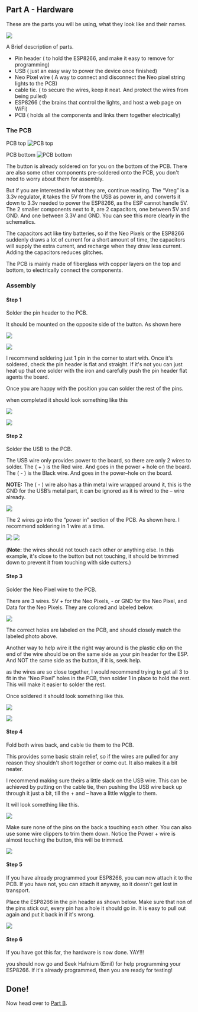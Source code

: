 ## Part A - Hardware

These are the parts you will be using, what they look like and their names.

![](assets/01_kit_overview.jpg)

A Brief description of parts.
- Pin header			( to hold the ESP8266, and make it easy to remove for programming)
- USB				( just an easy way to power the device once finished)
- Neo Pixel wire		( A way to connect and disconnect the Neo pixel string lights to the PCB)
- cable tie.			( to secure the wires, keep it neat. And protect the wires from being pulled)
- ESP8266			( the brains that control the lights, and host a web page on WiFi)
- PCB				( holds all the components and links them together electrically)


### The PCB
PCB top
![PCB top](assets/02_pcb_top.jpg)


PCB bottom
![PCB bottom](assets/03_pcb_bottom.jpg)


The button is already soldered on for you on the bottom of the PCB. 
There are also some other components pre-soldered onto the PCB, you don't need to worry about them for assembly. 

But if you are interested in what they are, continue reading. 
The “Vreg” is a 3.3v regulator, it takes the 5V from the USB as power in, and converts it down to 3.3v needed to power the ESP8266, as the ESP cannot handle 5V. The 2 smaller components next to it, are 2 capacitors, one between 5V and GND. And one between 3.3V and GND. You can see this more clearly in the schematics. 

The capacitors act like tiny batteries, so if the Neo Pixels or the ESP8266 suddenly draws a lot of current for a short amount of time, the capacitors will supply the extra current, and recharge when they draw less current. Adding the capacitors reduces glitches.

The PCB is mainly made of fiberglass with copper layers on the top and bottom, to electrically connect the components.

### Assembly
#### Step 1
Solder the pin header to the PCB.

It should be mounted on the opposite side of the button. As shown here

![](assets/04_pre_solder_pcb_top.jpg)

![](assets/05_pre_solder_pcb_bottom.jpg)

I recommend soldering just 1 pin in the corner to start with. Once it's soldered, check the pin header is flat and straight. If it's not you can just heat up that one solder with the iron and carefully push the pin header flat agents the board. 

Once you are happy with the position you can solder the rest of the pins. 


when completed it should look something like this

![](assets/06_post_solder_pcb.jpg)

![](assets/07_post_solder_top_view.jpg)

#### Step 2

Solder the USB to the PCB.  

The USB wire only provides power to the board, so there are only 2 wires to solder.
The ( + ) is the Red wire. And goes in the power + hole on the board.
The ( - ) is the Black wire. And goes in the power–hole on the board. 

**NOTE:** 
The ( - ) wire also has a thin metal wire wrapped around it, this is the GND for the USB’s metal part, it can be ignored as it is wired to the – wire already. 

![](assets/08_usb_a_cable.jpg)

The 2 wires go into the “power in” section of the PCB. As shown here.
I recommend soldering in 1 wire at a time. 

![](assets/09_usb_solder.jpg)
![](assets/10_usb_solder_top.jpg)

(**Note:** the wires should not touch each other or anything else. In this example, it's close to the button but not touching, it should be trimmed down to prevent it from touching with side cutters.)

#### Step 3

Solder the Neo Pixel wire to the PCB. 

There are 3 wires. 5V + for the Neo Pixels, - or GND for the Neo Pixel, and Data for the Neo Pixels. 
They are colored and labeled below. 

![](assets/11_light_pins.jpg)

The correct holes are labeled on the PCB, and should closely match the labeled photo above. 

Another way to help wire it the right way around is the plastic clip on the end of the wire should be on the same side as your pin header for the ESP. And NOT the same side as the button, if it is, seek help.

as the wires are so close together, I would recommend trying to get all 3 to fit in the “Neo Pixel” holes in the PCB, then solder 1 in place to hold the rest. This will make it easier to solder the rest.

Once soldered it should look something like this. 

![](assets/12_led_pins_soldered.jpg)

![](assets/13_led_pins_soldered_bottom.jpg)

#### Step 4

Fold both wires back, and cable tie them to the PCB.

 This provides some basic strain relief, so if the wires are pulled for any reason they shouldn't short together or come out. It also makes it a bit neater. 

I recommend making sure theirs a little slack on the USB wire. This can be achieved by putting on the cable tie, then pushing the USB wire back up through it just a bit, till the + and – have a little wiggle to them. 

It will look something like this.

![](assets/14_ziptie_bottom.jpg)

Make sure none of the pins on the back a touching each other. You can also use some wire clippers to trim them down. Notice the Power + wire is almost touching the button, this will be trimmed. 

![](assets/15_ziptie_top.jpg)

#### Step 5

If you have already programmed your ESP8266, you can now attach it to the PCB. 
If you have not, you can attach it anyway, so it doesn't get lost in transport. 

Place the ESP8266 in the pin header as shown below. Make sure that non of the pins stick out, every pin has a hole it should go in. It is easy to pull out again and put it back in if it's wrong. 

![](assets/16_esp01_on_pcb.jpg)

#### Step 6

If you have got this far, the hardware is now done. YAY!!!

you should now go and Seek Hafnium (Emil) for help programming your ESP8266.
If it's already programmed, then you are ready for testing! 


## Done!
Now head over to [Part B](./partB.md).